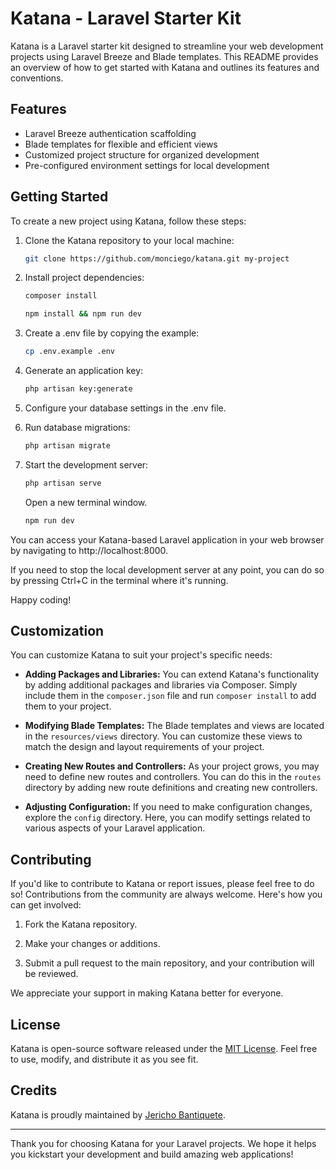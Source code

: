 # Katana - Laravel Starter Kit

Katana is a Laravel starter kit designed to streamline your web development projects using Laravel Breeze and Blade templates. This README provides an overview of how to get started with Katana and outlines its features and conventions.

## Features

-   Laravel Breeze authentication scaffolding
-   Blade templates for flexible and efficient views
-   Customized project structure for organized development
-   Pre-configured environment settings for local development

## Getting Started

To create a new project using Katana, follow these steps:

1. Clone the Katana repository to your local machine:

    ```bash
    git clone https://github.com/monciego/katana.git my-project
    ```

2. Install project dependencies:

    ```bash
    composer install
    ```

    ```bash
    npm install && npm run dev
    ```

3. Create a .env file by copying the example:

    ```bash
    cp .env.example .env
    ```

4. Generate an application key:

    ```bash
    php artisan key:generate
    ```

5. Configure your database settings in the .env file.

6. Run database migrations:

    ```bash
    php artisan migrate
    ```

7. Start the development server:

    ```bash
    php artisan serve
    ```

    Open a new terminal window.

    ```bash
    npm run dev

    ```

You can access your Katana-based Laravel application in your web browser by navigating to http://localhost:8000.

If you need to stop the local development server at any point, you can do so by pressing Ctrl+C in the terminal where it's running.

Happy coding!

## Customization

You can customize Katana to suit your project's specific needs:

-   **Adding Packages and Libraries:** You can extend Katana's functionality by adding additional packages and libraries via Composer. Simply include them in the `composer.json` file and run `composer install` to add them to your project.

-   **Modifying Blade Templates:** The Blade templates and views are located in the `resources/views` directory. You can customize these views to match the design and layout requirements of your project.

-   **Creating New Routes and Controllers:** As your project grows, you may need to define new routes and controllers. You can do this in the `routes` directory by adding new route definitions and creating new controllers.

-   **Adjusting Configuration:** If you need to make configuration changes, explore the `config` directory. Here, you can modify settings related to various aspects of your Laravel application.

## Contributing

If you'd like to contribute to Katana or report issues, please feel free to do so! Contributions from the community are always welcome. Here's how you can get involved:

1. Fork the Katana repository.

2. Make your changes or additions.

3. Submit a pull request to the main repository, and your contribution will be reviewed.

We appreciate your support in making Katana better for everyone.

## License

Katana is open-source software released under the [MIT License](LICENSE). Feel free to use, modify, and distribute it as you see fit.

## Credits

Katana is proudly maintained by [Jericho Bantiquete](https://github.com/monciego).

---

Thank you for choosing Katana for your Laravel projects. We hope it helps you kickstart your development and build amazing web applications!

